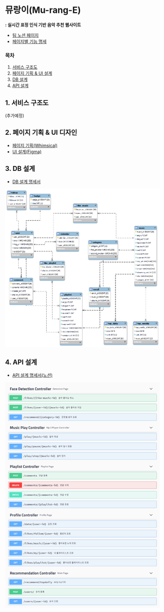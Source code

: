# 뮤랑이(Mu-rang-E)
 **: 실시간 표정 인식 기반 음악 추천 웹사이트**

- [팀 노션 페이지](https://www.notion.so/Mu-rang-E-7f27831660944722ab52bddffee156fa)
- [페이지별 기능 명세](https://www.notion.so/8d102795685049f6b4c82b2804ea80f1)

### 목차
1. [서비스 구조도](#서비스-구조도)
2. [페이지 기획 & UI 설계](#페이지-기획-&-UI-디자인])
3. [DB 설계](#DB-설계)
3. [API 설계](#API-설계)

## 1. 서비스 구조도

(추가예정)

## 2. 페이지 기획 & UI 디자인

- [페이지 기획(Whimsical)](https://whimsical.com/mu-rang-e-ui-ux-W8eSUqt6YVZwtEMDd8TAZk)
- [UI 설계(Figma)](https://www.figma.com/file/XwR1kwDMdNgHwesY5C0jMs/%EB%AE%A4%EB%9E%91%EC%9D%B4(Mu-rang_E)?node-id=0%3A1)


## 3. DB 설계
- [DB 설계 명세서](https://github.com/2022-project/MurnagE/issues/1)

![img.png](img.png)

## 4. API 설계
- [API 설계 명세서(노션)](https://www.notion.so/API-ed240b43b77249d3bf473ce0441f0d7a)

![img_1.png](img_1.png)


